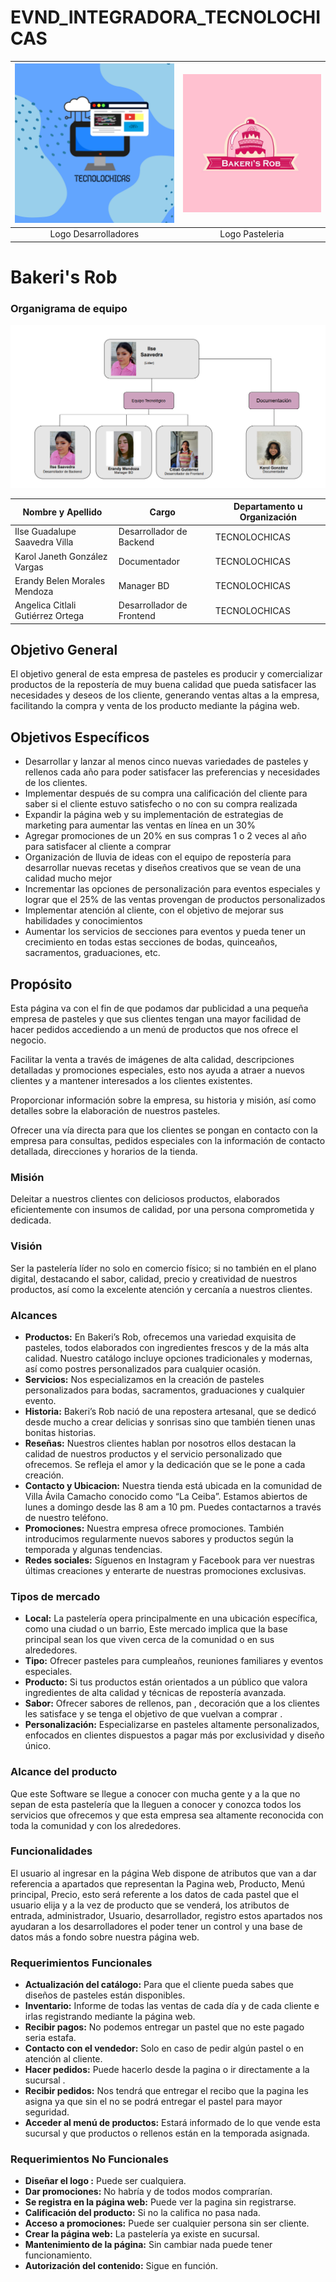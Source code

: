 # EVND_INTEGRADORA_TECNOLOCHICAS


|    ![Imagen 1](https://github.com/Karol-JanethGV/EVND_INTEGRADORA_TECNOLOCHICAS/blob/main/Img/logo%20tec_Mesa%20de%20trabajo%201.jpg)    |    ![Imagen 2](https://github.com/Karol-JanethGV/EVND_INTEGRADORA_TECNOLOCHICAS/blob/main/Img/Logotipooo.jpg)    |
| :----------------------------------: | :----------------------------------: |
|           Logo Desarrolladores       |           Logo Pasteleria         |
  

<h1>Bakeri's Rob</h1>

### Organigrama de equipo

<p align="center">
  <img src="Img/Organigrama.png " alt="Organigrama de equipo">
</p>

| Nombre y Apellido       | Cargo                | Departamento u Organización | 
|-------------------------|----------------------|-----------------------------|
| Ilse Guadalupe Saavedra Villa   | Desarrollador de Backend         | TECNOLOCHICAS      |
| Karol Janeth González Vargas  | Documentador  |TECNOLOCHICAS                      |
| Erandy Belen Morales Mendoza   | Manager BD|TECNOLOCHICAS                       |
| Angelica Citlali Gutiérrez Ortega  | Desarrollador de Frontend| TECNOLOCHICAS                        |

## Objetivo General
El objetivo general de esta empresa de pasteles es producir y comercializar productos de la repostería de muy buena calidad que pueda satisfacer las necesidades y deseos de los cliente, generando ventas altas a la empresa, facilitando la compra y venta de los producto mediante la página web.

## Objetivos Específicos
-	Desarrollar y lanzar al menos cinco nuevas variedades de pasteles y rellenos cada año para poder satisfacer las preferencias y necesidades de los clientes.
-	Implementar después de su compra una calificación del cliente para saber si el cliente estuvo satisfecho o no con su compra realizada
-	Expandir la página web y su implementación de estrategias de marketing para aumentar las ventas en línea en un 30% 
-	Agregar promociones de un 20% en sus compras 1 o 2 veces al año para satisfacer al cliente a comprar 
-	Organización de lluvia de ideas con el equipo de repostería para desarrollar nuevas recetas y diseños creativos que se vean de una calidad mucho mejor 
-	Incrementar las opciones de personalización para eventos especiales y lograr que el 25% de las ventas provengan de productos personalizados 
-	Implementar atención al cliente, con el objetivo de mejorar sus habilidades y conocimientos 
-	Aumentar los servicios de secciones para eventos y pueda tener un crecimiento en todas estas secciones de bodas, quinceaños, sacramentos, graduaciones, etc.


## Propósito

<p>Esta página va con el fin de que podamos dar publicidad a una pequeña empresa de pasteles y que sus clientes tengan una mayor facilidad de hacer pedidos accediendo a un menú de productos que nos ofrece el negocio.</p>
<p>Facilitar la venta a través de imágenes de alta calidad, descripciones detalladas y promociones especiales, esto nos ayuda a atraer a nuevos clientes y a mantener interesados a los clientes existentes.</p>
<p>Proporcionar información sobre la empresa, su historia y misión, así como detalles sobre la elaboración de nuestros pasteles.</p>
<p>Ofrecer una vía directa para que los clientes se pongan en contacto con la empresa para consultas, pedidos especiales con la información de contacto detallada, direcciones y horarios de la tienda.</p>



### Misión
Deleitar a nuestros clientes con deliciosos productos, elaborados eficientemente con insumos de calidad, por una persona comprometida y dedicada.

### Visión
Ser la pastelería líder no solo en comercio físico; si no también en el plano digital, destacando el sabor, calidad, precio y creatividad de nuestros productos, así como la excelente atención y cercanía a nuestros clientes.

### Alcances
- **Productos:** En Bakeri’s Rob, ofrecemos una variedad exquisita de pasteles, todos elaborados con ingredientes frescos y de la más alta calidad. Nuestro catálogo incluye opciones tradicionales y modernas, así como postres personalizados para cualquier ocasión.
- **Servicios:** Nos especializamos en la creación de pasteles personalizados para bodas, sacramentos, graduaciones y cualquier evento.
- **Historia:** Bakeri’s Rob nació de una repostera artesanal, que se dedicó desde mucho  a crear delicias y sonrisas sino que también tienen unas bonitas historias. 
- **Reseñas:** Nuestros clientes hablan por nosotros ellos destacan la calidad de nuestros productos y el servicio personalizado que ofrecemos. Se refleja el amor y la dedicación que se le pone a cada creación.
- **Contacto y Ubicacion:** Nuestra tienda está ubicada en la comunidad de Villa Ávila Camacho conocido como “La Ceiba”. Estamos abiertos de lunes a domingo desde las 8 am a 10 pm. Puedes contactarnos a través de nuestro teléfono.
- **Promociones:** Nuestra empresa ofrece promociones. También introducimos regularmente nuevos sabores y productos según la temporada y algunas tendencias.
- **Redes sociales:** Síguenos en Instagram y Facebook para ver nuestras últimas creaciones y enterarte de nuestras promociones exclusivas. 

### Tipos de mercado

- **Local:** La pastelería opera principalmente en una ubicación específica, como una ciudad o un barrio, Este mercado implica que la base principal sean los que viven cerca de la comunidad o en sus alrededores.
- **Tipo:** Ofrecer pasteles para cumpleaños, reuniones familiares y eventos especiales.
- **Producto:** Si tus productos están orientados a un público que valora ingredientes de alta calidad y técnicas de repostería avanzada.
- **Sabor:** Ofrecer sabores de rellenos, pan , decoración que a los clientes les satisface y se tenga el objetivo de que vuelvan a comprar .
- **Personalización:** Especializarse en pasteles altamente personalizados, enfocados en clientes dispuestos a pagar más por exclusividad y diseño único.

### Alcance del producto

Que este Software se llegue a conocer con mucha gente y a la que no sepan de esta pastelería que la lleguen a conocer y conozca todos los servicios que ofrecemos y que esta empresa sea altamente reconocida con toda la comunidad y con los alrededores.

### Funcionalidades
El usuario al ingresar en la página Web dispone de atributos que van a dar referencia a apartados que representan la Pagina web, Producto, Menú principal, Precio, esto será referente a los datos de cada pastel que el usuario elija y a la vez de producto que se venderá, los atributos de entrada, administrador, Usuario, desarrollador, registro estos apartados nos ayudaran a los desarrolladores el poder tener un control y una base de datos más a fondo sobre nuestra página web.

### Requerimientos Funcionales

- **Actualización del catálogo:** Para que el cliente pueda sabes que diseños de pasteles están disponibles.
- **Inventario:** Informe de todas las ventas de cada día y de cada cliente e irlas registrando mediante la página web.
- **Recibir pagos:** No podemos entregar un pastel que no este pagado seria estafa.
- **Contacto con el vendedor:** Solo en caso de pedir algún pastel o en atención al cliente.
- **Hacer pedidos:** Puede hacerlo desde la pagina o ir directamente a la sucursal .
- **Recibir pedidos:** Nos tendrá que entregar el recibo que la pagina les asigna ya que sin el no se podrá entregar el pastel para mayor seguridad.
- **Acceder al menú de productos:** Estará informado de lo que vende esta sucursal y que productos o rellenos están en la temporada asignada.


### Requerimientos No Funcionales

- **Diseñar el logo :** Puede ser cualquiera.
- **Dar promociones:** No habría y de todos modos comprarían.
- **Se registra en la página web:** Puede ver la pagina sin registrarse.
- **Calificación del producto:** Si no la califica no pasa nada.
- **Acceso a promociones:** Puede ser cualquier persona sin ser cliente.
- **Crear la página web:** La pastelería ya existe en sucursal.
- **Mantenimiento de la página:** Sin cambiar nada puede tener funcionamiento.
- **Autorización del contenido:** Sigue en función.


